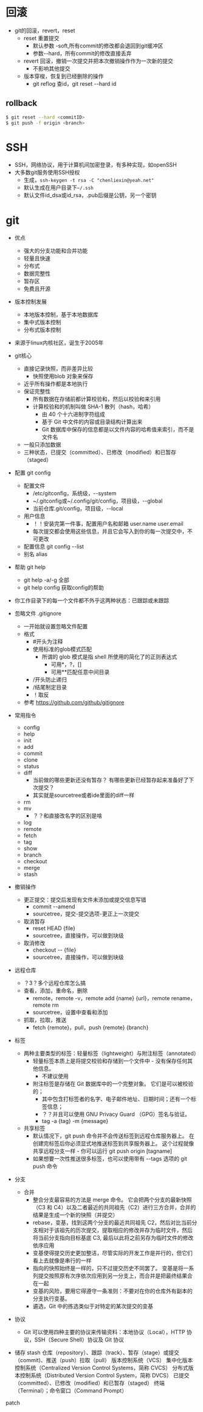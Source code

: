 # 回滚
- git的回滚，revert，reset
  - reset 重置提交
    - 默认参数 -soft,所有commit的修改都会退回到git缓冲区
    - 参数--hard，所有commit的修改直接丢弃
  - revert 回滚，撤销一次提交并把本次撤销操作作为一次新的提交
    - 不影响其他提交
  - 版本穿梭，恢复到已经删除的操作
    - git reflog 查id，git reset --hard id


## rollback

```sh
$ git reset --hard <commitID>
$ git push -f origin <branch>
```

# SSH
- SSH，网络协议，用于计算机间加密登录，有多种实现，如openSSH
- 大多数git服务使用SSH授权
  - 生成，`ssh-keygen -t rsa -C "chenliexin@yeah.net"`
  - 默认生成在用户目录下`~/.ssh`
  - 默认文件id_dsa或id_rsa，.pub后缀是公钥，另一个密钥

# git
- 优点
  - 强大的分支功能和合并功能
  - 轻量且快速
  - 分布式
  - 数据完整性
  - 暂存区
  - 免费且开源
- 版本控制发展
  - 本地版本控制，基于本地数据库
  - 集中式版本控制
  - 分布式版本控制
- 来源于linux内核社区，诞生于2005年
- git核心
  - 直接记录快照，而非差异比较
    - 快照使用blob 对象来保存
  - 近乎所有操作都是本地执行
  - 保证完整性
    - 所有数据在存储前都计算校验和，然后以校验和来引用
    - 计算校验和的机制叫做 SHA-1 散列（hash，哈希）
      - 由 40 个十六进制字符组成
      - 基于 Git 中文件的内容或目录结构计算出来
      - Git 数据库中保存的信息都是以文件内容的哈希值来索引，而不是文件名
  - 一般只添加数据
  - 三种状态，已提交（committed）、已修改（modified）和已暂存（staged）
- 配置 git config
  - 配置文件
    - /etc/gitconfig，系统级，--system
    - ~/.gitconfig或~/.config/git/config，项目级，--global
    - 当前仓库.git/config，项目级，--local
  - 用户信息
    - ！！安装完第一件事，配置用户名和邮箱 user.name user.email
    - 每次提交都会使用这些信息，并且它会写入到你的每一次提交中，不可更改
  - 配置信息 git config --list
  - 别名 alias
- 帮助 git help
  - git help -a/-g 全部
  - git help config 获取config的帮助
- 你工作目录下的每一个文件都不外乎这两种状态：已跟踪或未跟踪
- 忽略文件 .gitignore
  - 一开始就设置忽略文件配置
  - 格式
    - #开头为注释
    - 使用标准的glob模式匹配
      - 所谓的 glob 模式是指 shell 所使用的简化了的正则表达式
        - 可用*，?，[]
        - 可用**匹配任意中间目录
    - /开头防止递归
    - /结尾制定目录
    - ！取反
  - 参考 https://github.com/github/gitignore
- 常用指令
  - config
  - help
  - init
  - add
  - commit
  - clone
  - status
  - diff
    - 当前做的哪些更新还没有暂存？ 有哪些更新已经暂存起来准备好了下次提交？
    - 其实就是sourcetree或者ide里面的diff一样
  - rm
  - mv
    - ？？和直接改名字的区别是啥
  - log
  - remote
  - fetch
  - tag
  - show
  - branch
  - checkout
  - merge
  - stash

- 撤销操作
  - 更正提交：提交后发现有文件未添加或提交信息写错
    - commit --amend
    - sourcetree，提交-提交选项-更正上一次提交
  - 取消暂存
    - reset HEAD {file}
    - sourcetree，直接操作，可以做到块级
  - 取消修改
    - checkout -- {file}
    - sourcetree，直接操作，可以做到块级
- 远程仓库
  - ？3？多个远程仓库怎么搞
  - 查看，添加，重命名，删除
    - remote，remote -v，remote add {name} {url}，remote rename，remote rm
    - sourcetree，设置中查看和添加
  - 抓取，拉取，推送
    - fetch {remote}，pull，push {remote} {branch}
- 标签
  - 两种主要类型的标签：轻量标签（lightweight）与附注标签（annotated）
    - 轻量标签本质上是将提交校验和存储到一个文件中 - 没有保存任何其他信息。 
      - 不建议使用
    - 附注标签是存储在 Git 数据库中的一个完整对象。 它们是可以被校验的；
      - 其中包含打标签者的名字、电子邮件地址、日期时间；还有一个标签信息；
      - ？？并且可以使用 GNU Privacy Guard （GPG）签名与验证。
      - tag -a {tag} -m {message}
  - 共享标签
    - 默认情况下，git push 命令并不会传送标签到远程仓库服务器上。 在创建完标签后你必须显式地推送标签到共享服务器上。 这个过程就像共享远程分支一样 - 你可以运行 git push origin [tagname]
    - 如果想要一次性推送很多标签，也可以使用带有 --tags 选项的 git push 命令
- 分支
  - 合并
    - 整合分支最容易的方法是 merge 命令。 它会把两个分支的最新快照（C3 和 C4）以及二者最近的共同祖先（C2）进行三方合并，合并的结果是生成一个新的快照（并提交）
    - rebase，变基，找到这两个分支的最近共同祖先 C2，然后对比当前分支相对于该祖先的历次提交，提取相应的修改并存为临时文件，然后将当前分支指向目标基底 C3, 最后以此将之前另存为临时文件的修改依序应用
    - 变基使得提交历史更加整洁，尽管实际的开发工作是并行的，但它们看上去就像是串行的一样
    - 指向的快照始终是一样的，只不过提交历史不同罢了。 变基是将一系列提交按照原有次序依次应用到另一分支上，而合并是把最终结果合在一起
    - 变基的风险，要用它得遵守一条准则：不要对在你的仓库外有副本的分支执行变基。
    - 遴选，Git 中的拣选类似于对特定的某次提交的变基
- 协议
  - Git 可以使用四种主要的协议来传输资料：本地协议（Local），HTTP 协议，SSH（Secure Shell）协议及 Git 协议
- 储存 stash
仓库（repository）、跟踪（track）、暂存（stage）或提交（commit)、推送（push）拉取（pull）
版本控制系统（VCS）
  集中化版本控制系统（Centralized Version Control Systems，简称 CVCS）
  分布式版本控制系统（Distributed Version Control System，简称 DVCS）
已提交（committed）、已修改（modified）和已暂存（staged）
终端（Terminal）；命令窗口（Command Prompt）

patch
